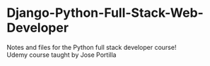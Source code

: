 # Django-Python-Full-Stack-Web-Developer
Notes and files for the Python full stack developer course!  
Udemy course taught by Jose Portilla
